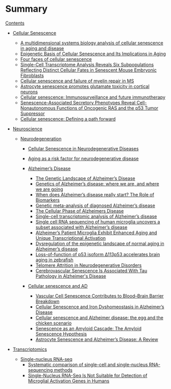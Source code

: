 # Summary

[Contents](contents.md)

- [Cellular Senescence]()
  - [A multidimensional systems biology analysis of cellular senescence in aging and disease](senescence/multidim_systems_bio_analysis_senescence_aging_disease.md)
  - [Epigenetic Basis of Cellular Senescence and Its Implications in Aging](senescence/epigenetic_basis_of_senescence_implications_in_aging.md)
  - [Four faces of cellular senescence](senescence/Four_faces_of_cellular_senescence.md)
  - [Single-Cell Transcriptome Analysis Reveals Six Subpopulations Reflecting Distinct Cellular Fates in Senescent Mouse Embryonic Fibroblasts](ad/Single-Cell_Transcriptome_Analysis_Reveals_Six_Subpopulations.md)
  - [Cellular senescence and failure of myelin repair in MS](ad/Cellular_senescence_and_failure_of_myelin_repair_in_MS.md)
  - [Astrocyte senescence promotes glutamate toxicity in cortical neurons](ad/Astrocyte_senescence_promotes_glutamate_toxicity_in_cortical_neurons.md)
  - [Cellular senescence: Immunosurveillance and future immunotherapy](senescence/Cellular_senescence_Immunosurveillance_and_future_immunotherapy.md)
  - [Senescence-Associated Secretory Phenotypes Reveal Cell-Nonautonomous Functions of Oncogenic RAS and the p53 Tumor Suppressor](senescence/Senescence-Associated_Secretory_Phenotypes.md)
  - [Cellular senescence: Defining a path forward](senescence/Cellular_senescence_Defining_a_path_forward.md)

- [Neuroscience]()

  - [Neurodegeneration]()
    - [Cellular Senescence in Neurodegenerative Diseases](ad/Cellular_Senescence_in_Neurodegenerative_Diseases.md)
    - [Aging as a risk factor for neurodegenerative disease](ad/Aging_as_a_risk_factor_for_neurodegenerative_disease.md)

    - [Alzheimer’s Disease]()
      - [The Genetic Landscape of Alzheimer’s Disease](ad/The_Genetic_Landscape_of_AD.md)
      - [Genetics of Alzheimer’s disease: where we are, and where we are going](ad/Genetics_of_AD.md)
      - [When does Alzheimer’s disease really start? The Role of Biomarkers](ad/When_does_AD_really_start.md)
      - [Genetic meta-analysis of diagnosed Alzheimer’s disease](ad/Genetic_meta-analysis_of_diagnosed_AD.md)
      - [The Cellular Phase of Alzheimers Disease](ad/The_Cellular_Phase_of_AD.md)
      - [Single-cell transcriptomic analysis of Alzheimer’s disease](ad/Single-cell_transcriptomic_analysis_of_AD.md)
      - [Single cell RNA sequencing of human microglia uncovers a subset associated with Alzheimer’s disease](./ad/scRNA_seq_human_microglia_uncovers_subset_associated_with_AD.md)
      - [Alzheimer’s Patient Microglia Exhibit Enhanced Aging and Unique Transcriptional Activation](ad/AD_Patient_Microglia_Exhibit_Enhanced_Aging_and_Unique_Transcriptional_Activation.md)
      - [Dysregulation of the epigenetic landscape of normal aging in Alzheimer’s disease](ad/Dysregulation_of_the_epigenetic_landscape_of_normal_aging_in_AD.md)
      - [Loss-of-function of p53 isoform Δ113p53 accelerates brain aging in zebrafish](ad/Loss-of-function_of_p53_isoform_accelerates_brain_aging_in_zebrafish.md)
      - [Telomere Attrition in Neurodegenerative Disorders](ad/Telomere_Attrition_in_Neurodegenerative_Disorders.md)
      - [Cerebrovascular Senescence Is Associated With Tau Pathology in Alzheimer's Disease](ad/Cerebrovascular_Senescence_Is_Associated_With_Tau_Pathology_in_AD.md)

    - [Cellular senescence and AD]()
      - [Vascular Cell Senescence Contributes to Blood–Brain Barrier Breakdown](ad/Vascular_Cell_Senescence_Contributes_to_Blood–Brain_Barrier_Breakdown.md)
      - [Cellular Senescence and Iron Dyshomeostasis in Alzheimer’s Disease](ad/cellular_senescence_iron_dyshomeostasis_in_AD.md)
      - [Cellular senescence and Alzheimer disease: the egg and the chicken scenario](ad/Cellular_senescence_and_AD.md)
      - [Senescence as an Amyloid Cascade: The Amyloid Senescence Hypothesis](ad/Senescence_as_an_Amyloid_Cascade.md)
      - [Astrocyte Senescence and Alzheimer’s Disease: A Review](ad/Astrocyte_Senescence_and_AD.md)

- [Transcriptomics]()

  - [Single-nucleus RNA-seq]()
    - [Systematic comparison of single-cell and single-nucleus RNA-sequencing methods](snRNA/Systematic_comparison_of_scRNA_and_snRNA-sequencing_methods.md)
    - [Single-Nucleus RNA-Seq Is Not Suitable for Detection of Microglial Activation Genes in Humans](snRNA/snRNA_eq_Is_Not_Suitable_for_Detection_of_Microglial_Activation_Genes_in_Humans.md)
